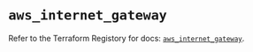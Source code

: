 # `aws_internet_gateway`

Refer to the Terraform Registory for docs: [`aws_internet_gateway`](https://registry.terraform.io/providers/hashicorp/aws/4.67.0/docs/resources/internet_gateway).
